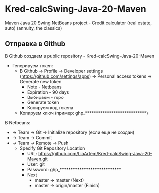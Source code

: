 # Kred-calcSwing-Java-20-Maven
Maven Java 20 Swing NetBeans project - Credit calculator (real estate, auto) (annuity, the classics)

Отправка в Github
---------------------------------------------------------------------------------

В Github создаем в public repository - Kred-calcSwing-Java-20-Maven
- Генерируем токен:
  - В Github -> Profile -> Developer settings (https://github.com/settings/apps) -> Personal access tokens -> Generate new token
    - Note - Netbeans
    - Expiration - 90 days
    - Выбираем - repo
    - Generate token
    - Копируем код токена
  - Копируем ключ (пример: ghp_****************************)

В Netbeans:
  - -> Team -> Git -> Initialize repository (если еще не создан)
  - -> Team -> Commit
  - -> Team -> Remote -> Push
    - Specify Git Repository Location
        - URL: https://github.com/LiaArtem/Kred-calcSwing-Java-20-Maven.git
        - User: git
        - Password: ghp_****************************
        - Next
            - master -> master  (Next)
            - master -> origin/master  (Finish)
